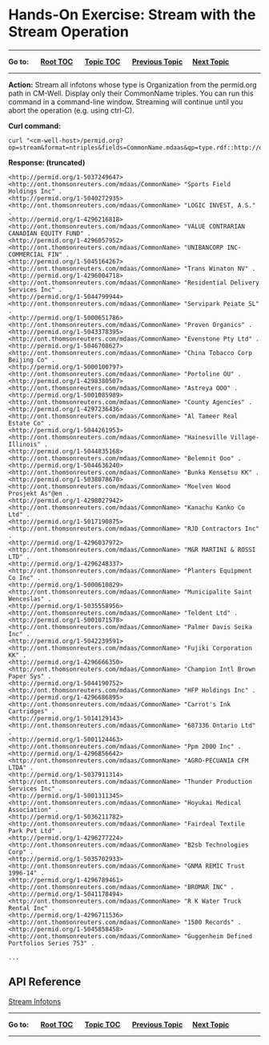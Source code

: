 # Hands-On Exercise: Stream with the Stream Operation #

----

**Go to:** &nbsp;&nbsp;&nbsp;&nbsp; [**Root TOC**](CM-Well.RootTOC.md) &nbsp;&nbsp;&nbsp;&nbsp; [**Topic TOC**](Tutorial.HandsOnExercisesTOC.md) &nbsp;&nbsp;&nbsp;&nbsp; [**Previous Topic**](Tutorial.HandsOnExercises.QueryWithGremlin.md)&nbsp;&nbsp;&nbsp;&nbsp; [**Next Topic**](Tutorial.HandsOnExercises.StreamWithIterator.md)  

----

**Action:** Stream all infotons whose type is Organization from the permid.org path in CM-Well. Display only their CommonName triples. You can run this command in a command-line window. Streaming will continue until you abort the operation (e.g. using ctrl-C).

**Curl command:**

    curl "<cm-well-host>/permid.org?op=stream&format=ntriples&fields=CommonName.mdaas&qp=type.rdf::http://ont.thomsonreuters.com/mdaas/Organization"

**Response: (truncated)**

    <http://permid.org/1-5037249647> <http://ont.thomsonreuters.com/mdaas/CommonName> "Sports Field Holdings Inc" .
    <http://permid.org/1-5040272935> <http://ont.thomsonreuters.com/mdaas/CommonName> "LOGIC INVEST, A.S." .
    <http://permid.org/1-4296216818> <http://ont.thomsonreuters.com/mdaas/CommonName> "VALUE CONTRARIAN CANADIAN EQUITY FUND" .
    <http://permid.org/1-4296057952> <http://ont.thomsonreuters.com/mdaas/CommonName> "UNIBANCORP INC-COMMERCIAL FIN" .
    <http://permid.org/1-5045164267> <http://ont.thomsonreuters.com/mdaas/CommonName> "Trans Winaton NV" .
    <http://permid.org/1-4296004718> <http://ont.thomsonreuters.com/mdaas/CommonName> "Residential Delivery Services Inc" .
    <http://permid.org/1-5044799944> <http://ont.thomsonreuters.com/mdaas/CommonName> "Servipark Peiate SL" .
    <http://permid.org/1-5000651786> <http://ont.thomsonreuters.com/mdaas/CommonName> "Proven Organics" .
    <http://permid.org/1-5043378395> <http://ont.thomsonreuters.com/mdaas/CommonName> "Evenstone Pty Ltd" .
    <http://permid.org/1-5046708627> <http://ont.thomsonreuters.com/mdaas/CommonName> "China Tobacco Corp Beijing Co" .
    <http://permid.org/1-5000100797> <http://ont.thomsonreuters.com/mdaas/CommonName> "Portoline OU" .
    <http://permid.org/1-4298380507> <http://ont.thomsonreuters.com/mdaas/CommonName> "Astreya OOO" .
    <http://permid.org/1-5001085989> <http://ont.thomsonreuters.com/mdaas/CommonName> "County Agencies" .
    <http://permid.org/1-4297236436> <http://ont.thomsonreuters.com/mdaas/CommonName> "Al Tameer Real Estate Co" .
    <http://permid.org/1-5044261953> <http://ont.thomsonreuters.com/mdaas/CommonName> "Hainesville Village-Illinois" .
    <http://permid.org/1-5044835168> <http://ont.thomsonreuters.com/mdaas/CommonName> "Belemnit Ooo" .
    <http://permid.org/1-5044636240> <http://ont.thomsonreuters.com/mdaas/CommonName> "Bunka Kensetsu KK" .
    <http://permid.org/1-5038078670> <http://ont.thomsonreuters.com/mdaas/CommonName> "Moelven Wood Prosjekt As"@en .
    <http://permid.org/1-4298027942> <http://ont.thomsonreuters.com/mdaas/CommonName> "Kanachu Kanko Co Ltd" .
    <http://permid.org/1-5017190875> <http://ont.thomsonreuters.com/mdaas/CommonName> "RJD Contractors Inc" .
    <http://permid.org/1-4296037972> <http://ont.thomsonreuters.com/mdaas/CommonName> "M&R MARTINI & ROSSI LTD" .
    <http://permid.org/1-4296248337> <http://ont.thomsonreuters.com/mdaas/CommonName> "Planters Equipment Co Inc" .
    <http://permid.org/1-5000610829> <http://ont.thomsonreuters.com/mdaas/CommonName> "Municipalite Saint Wenceslas" .
    <http://permid.org/1-5035558956> <http://ont.thomsonreuters.com/mdaas/CommonName> "Teldent Ltd" .
    <http://permid.org/1-5001071578> <http://ont.thomsonreuters.com/mdaas/CommonName> "Palmer Davis Seika Inc" .
    <http://permid.org/1-5042239591> <http://ont.thomsonreuters.com/mdaas/CommonName> "Fujiki Corporation KK" .
    <http://permid.org/1-4296666350> <http://ont.thomsonreuters.com/mdaas/CommonName> "Champion Intl Brown Paper Sys" .
    <http://permid.org/1-5044190752> <http://ont.thomsonreuters.com/mdaas/CommonName> "HFP Holdings Inc" .
    <http://permid.org/1-4296686895> <http://ont.thomsonreuters.com/mdaas/CommonName> "Carrot's Ink Cartridges" .
    <http://permid.org/1-5014129143> <http://ont.thomsonreuters.com/mdaas/CommonName> "687336 Ontario Ltd" .
    <http://permid.org/1-5001124463> <http://ont.thomsonreuters.com/mdaas/CommonName> "Ppm 2000 Inc" .
    <http://permid.org/1-4296856642> <http://ont.thomsonreuters.com/mdaas/CommonName> "AGRO-PECUANIA CFM LTDA" .
    <http://permid.org/1-5037911314> <http://ont.thomsonreuters.com/mdaas/CommonName> "Thunder Production Services Inc" .
    <http://permid.org/1-5001311345> <http://ont.thomsonreuters.com/mdaas/CommonName> "Hoyukai Medical Association" .
    <http://permid.org/1-5036211782> <http://ont.thomsonreuters.com/mdaas/CommonName> "Fairdeal Textile Park Pvt Ltd" .
    <http://permid.org/1-4296277224> <http://ont.thomsonreuters.com/mdaas/CommonName> "B2sb Technologies Corp" .
    <http://permid.org/1-5035702933> <http://ont.thomsonreuters.com/mdaas/CommonName> "GNMA REMIC Trust 1996-14" .
    <http://permid.org/1-4296789461> <http://ont.thomsonreuters.com/mdaas/CommonName> "BROMAR INC" .
    <http://permid.org/1-5041178494> <http://ont.thomsonreuters.com/mdaas/CommonName> "R K Water Truck Rental Inc" .
    <http://permid.org/1-4296711536> <http://ont.thomsonreuters.com/mdaas/CommonName> "1500 Records" .
    <http://permid.org/1-5045858458> <http://ont.thomsonreuters.com/mdaas/CommonName> "Guggenheim Defined Portfolios Series 753" .
    
    ...
        
## API Reference ##
[Stream Infotons](API.Stream.StreamInfotons.md)


----

**Go to:** &nbsp;&nbsp;&nbsp;&nbsp; [**Root TOC**](CM-Well.RootTOC.md) &nbsp;&nbsp;&nbsp;&nbsp; [**Topic TOC**](Tutorial.HandsOnExercisesTOC.md) &nbsp;&nbsp;&nbsp;&nbsp; [**Previous Topic**](Tutorial.HandsOnExercises.QueryWithGremlin.md)&nbsp;&nbsp;&nbsp;&nbsp; [**Next Topic**](Tutorial.HandsOnExercises.StreamWithIterator.md)  

----
